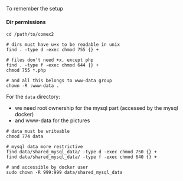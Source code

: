 To remember the setup

#### Dir permissions
```
cd /path/to/comex2

# dirs must have u+x to be readable in unix
find . -type d -exec chmod 755 {} +

# files don't need +x, except php
find . -type f -exec chmod 644 {} +
chmod 755 *.php

# and all this belongs to www-data group
chown -R :www-data .
```

For the `data` directory:
  - we need root ownership for the mysql part (accessed by the mysql docker)
  - and www-data for the pictures

```
# data must be writeable
chmod 774 data

# mysql data more restrictive
find data/shared_mysql_data/ -type d -exec chmod 750 {} +
find data/shared_mysql_data/ -type f -exec chmod 640 {} +

# and accessible by docker user
sudo chown -R 999:999 data/shared_mysql_data
```
